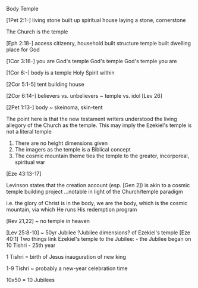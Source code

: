 Body Temple


[1Pet 2:1-]
	living stone
	built up
	spiritual house
	laying a stone, cornerstone

The Church is the temple

[Eph 2:18-]
	access
	citizenry, household
	built
	structure
	temple
	built
	dwelling place for God

[1Cor 3:16-]
	you are
	God's temple
	God's temple
	God's temple
	you are

[1Cor 6:-]
	body is a temple
	Holy Spirit within

[2Cor 5:1-5]
	tent
	building
	house

[2Cor 6:14-]
	believers vs. unbelievers ~ temple vs. idol
	[Lev 26]

[2Pet 1:13-]
	body ~ skeinoma, skin-tent

The point here is that the new testament writers understood the living allegory of the Church as the temple.
This may imply the Ezekiel's temple is not a literal temple
1. There are no height dimensions given
2. The imagers as the temple is a Biblical concept
3. The cosmic mountain theme ties the temple to the greater, incorporeal, spiritual war

[Eze 43:13-17]

Levinson states that the creation account (esp. [Gen 2]) is akin to a cosmic temple building project
...notable in light of the Church/temple paradigm

i.e. the glory of Christ is in the body, we are the body, which is the cosmic mountain, via which He runs His redemption program

[Rev 21,22] ~ no temple in heaven


[Lev 25:8-10] ~ 50yr Jubilee
	?Jubilee dimensions? of Ezekiel's temple
	[Eze 40:1]
	Two things link Ezekiel's temple to the Jubilee:
	- the Jubilee began on 10 Tishri
	- 25th year

1 Tishri =
	birth of Jesus
	inauguration of new king

1-9 Tishri ~ probably a new-year celebration time

10x50 = 10 Jubilees
